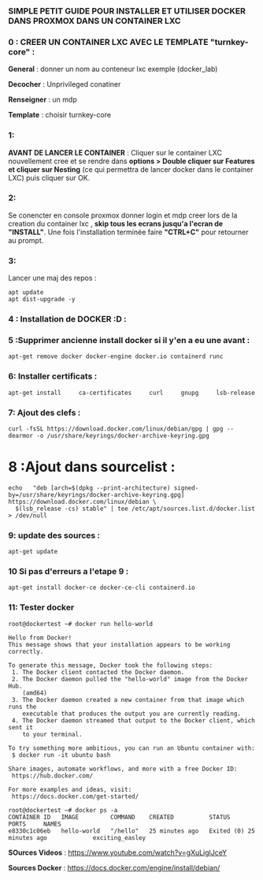 ### SIMPLE PETIT GUIDE POUR INSTALLER ET UTILISER DOCKER DANS PROXMOX DANS UN CONTAINER LXC

### 0 : CREER UN CONTAINER LXC AVEC LE TEMPLATE "turnkey-core" :

**General** : donner un nom au conteneur lxc exemple (docker_lab)

**Decocher** : Unprivileged conatiner

**Renseigner** : un mdp

**Template** : choisir turnkey-core


### 1: 
**AVANT DE LANCER LE CONTAINER** : Cliquer sur le container LXC nouvellement cree et se rendre dans **options > Double cliquer sur Features 
et cliquer sur Nesting** (ce qui permettra de lancer docker dans le container LXC) puis cliquer sur OK.

### 2: 
Se conencter en console proxmox donner login et mdp creer lors de la creation du container lxc , **skip tous les ecrans jusqu'a l'ecran de "INSTALL"**.
   Une fois l'installation terminée faire **"CTRL+C"** pour retourner au prompt.
   
### 3: 
Lancer une maj des repos :
```shell
apt update
apt dist-upgrade -y
```
### 4 : Installation de DOCKER :D  :

### 5 :Supprimer ancienne install docker si il y'en a eu une avant : 
```shell
apt-get remove docker docker-engine docker.io containerd runc
```
### 6: Installer certificats : 
```shell
apt-get install     ca-certificates     curl     gnupg     lsb-release
```

### 7: Ajout des clefs : 
```shell
curl -fsSL https://download.docker.com/linux/debian/gpg | gpg --dearmor -o /usr/share/keyrings/docker-archive-keyring.gpg
```
# 8 :Ajout dans sourcelist :

 
```shell
echo   "deb [arch=$(dpkg --print-architecture) signed-by=/usr/share/keyrings/docker-archive-keyring.gpg] https://download.docker.com/linux/debian \
  $(lsb_release -cs) stable" | tee /etc/apt/sources.list.d/docker.list > /dev/null
  ```
  
### 9: update des sources :

```shell
apt-get update
```
### 10 Si pas d'erreurs a l'etape 9 :

```shell
apt-get install docker-ce docker-ce-cli containerd.io
```

### 11: Tester docker
```shell
root@dockertest ~# docker run hello-world

Hello from Docker!
This message shows that your installation appears to be working correctly.

To generate this message, Docker took the following steps:
 1. The Docker client contacted the Docker daemon.
 2. The Docker daemon pulled the "hello-world" image from the Docker Hub.
    (amd64)
 3. The Docker daemon created a new container from that image which runs the
    executable that produces the output you are currently reading.
 4. The Docker daemon streamed that output to the Docker client, which sent it
    to your terminal.

To try something more ambitious, you can run an Ubuntu container with:
 $ docker run -it ubuntu bash

Share images, automate workflows, and more with a free Docker ID:
 https://hub.docker.com/

For more examples and ideas, visit:
 https://docs.docker.com/get-started/

root@dockertest ~# docker ps -a
CONTAINER ID   IMAGE         COMMAND    CREATED          STATUS                      PORTS     NAMES
e8330c1c06eb   hello-world   "/hello"   25 minutes ago   Exited (0) 25 minutes ago             exciting_easley
 ```

**SOurces Videos** :
https://www.youtube.com/watch?v=gXuLiglJceY

**Sources Docker** : 
https://docs.docker.com/engine/install/debian/
